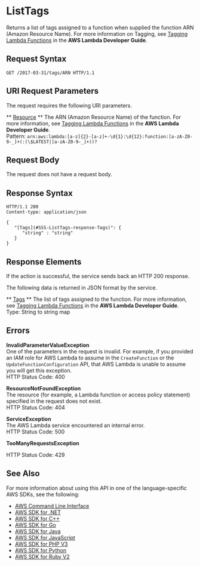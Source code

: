 # ListTags<a name="API_ListTags"></a>

Returns a list of tags assigned to a function when supplied the function ARN \(Amazon Resource Name\)\. For more information on Tagging, see [Tagging Lambda Functions](https://docs.aws.amazon.com/lambda/latest/dg/tagging.html) in the **AWS Lambda Developer Guide**\.

## Request Syntax<a name="API_ListTags_RequestSyntax"></a>

```
GET /2017-03-31/tags/ARN HTTP/1.1
```

## URI Request Parameters<a name="API_ListTags_RequestParameters"></a>

The request requires the following URI parameters\.

 ** [Resource](#API_ListTags_RequestSyntax) **   <a name="SSS-ListTags-request-Resource"></a>
The ARN \(Amazon Resource Name\) of the function\. For more information, see [Tagging Lambda Functions](https://docs.aws.amazon.com/lambda/latest/dg/tagging.html) in the **AWS Lambda Developer Guide**\.  
Pattern: `arn:aws:lambda:[a-z]{2}-[a-z]+-\d{1}:\d{12}:function:[a-zA-Z0-9-_]+(:(\$LATEST|[a-zA-Z0-9-_]+))?` 

## Request Body<a name="API_ListTags_RequestBody"></a>

The request does not have a request body\.

## Response Syntax<a name="API_ListTags_ResponseSyntax"></a>

```
HTTP/1.1 200
Content-type: application/json

{
   "[Tags](#SSS-ListTags-response-Tags)": { 
      "string" : "string" 
   }
}
```

## Response Elements<a name="API_ListTags_ResponseElements"></a>

If the action is successful, the service sends back an HTTP 200 response\.

The following data is returned in JSON format by the service\.

 ** [Tags](#API_ListTags_ResponseSyntax) **   <a name="SSS-ListTags-response-Tags"></a>
The list of tags assigned to the function\. For more information, see [Tagging Lambda Functions](https://docs.aws.amazon.com/lambda/latest/dg/tagging.html) in the **AWS Lambda Developer Guide**\.  
Type: String to string map

## Errors<a name="API_ListTags_Errors"></a>

 **InvalidParameterValueException**   
One of the parameters in the request is invalid\. For example, if you provided an IAM role for AWS Lambda to assume in the `CreateFunction` or the `UpdateFunctionConfiguration` API, that AWS Lambda is unable to assume you will get this exception\.  
HTTP Status Code: 400

 **ResourceNotFoundException**   
The resource \(for example, a Lambda function or access policy statement\) specified in the request does not exist\.  
HTTP Status Code: 404

 **ServiceException**   
The AWS Lambda service encountered an internal error\.  
HTTP Status Code: 500

 **TooManyRequestsException**   
   
HTTP Status Code: 429

## See Also<a name="API_ListTags_SeeAlso"></a>

For more information about using this API in one of the language\-specific AWS SDKs, see the following:
+  [AWS Command Line Interface](https://docs.aws.amazon.com/goto/aws-cli/lambda-2015-03-31/ListTags) 
+  [AWS SDK for \.NET](https://docs.aws.amazon.com/goto/DotNetSDKV3/lambda-2015-03-31/ListTags) 
+  [AWS SDK for C\+\+](https://docs.aws.amazon.com/goto/SdkForCpp/lambda-2015-03-31/ListTags) 
+  [AWS SDK for Go](https://docs.aws.amazon.com/goto/SdkForGoV1/lambda-2015-03-31/ListTags) 
+  [AWS SDK for Java](https://docs.aws.amazon.com/goto/SdkForJava/lambda-2015-03-31/ListTags) 
+  [AWS SDK for JavaScript](https://docs.aws.amazon.com/goto/AWSJavaScriptSDK/lambda-2015-03-31/ListTags) 
+  [AWS SDK for PHP V3](https://docs.aws.amazon.com/goto/SdkForPHPV3/lambda-2015-03-31/ListTags) 
+  [AWS SDK for Python](https://docs.aws.amazon.com/goto/boto3/lambda-2015-03-31/ListTags) 
+  [AWS SDK for Ruby V2](https://docs.aws.amazon.com/goto/SdkForRubyV2/lambda-2015-03-31/ListTags) 